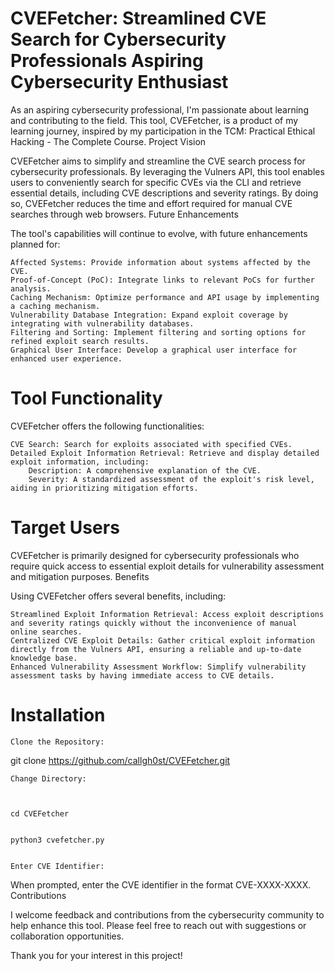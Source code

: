 # CVEFetcher: Streamlined CVE Search for Cybersecurity Professionals Aspiring Cybersecurity Enthusiast

As an aspiring cybersecurity professional, I'm passionate about learning and contributing to the field. This tool, CVEFetcher, is a product of my learning journey, inspired by my participation in the TCM: Practical Ethical Hacking - The Complete Course.
Project Vision

CVEFetcher aims to simplify and streamline the CVE search process for cybersecurity professionals. By leveraging the Vulners API, this tool enables users to conveniently search for specific CVEs via the CLI and retrieve essential details, including CVE descriptions and severity ratings. By doing so, CVEFetcher reduces the time and effort required for manual CVE searches through web browsers.
Future Enhancements

The tool's capabilities will continue to evolve, with future enhancements planned for:

    Affected Systems: Provide information about systems affected by the CVE.
    Proof-of-Concept (PoC): Integrate links to relevant PoCs for further analysis.
    Caching Mechanism: Optimize performance and API usage by implementing a caching mechanism.
    Vulnerability Database Integration: Expand exploit coverage by integrating with vulnerability databases.
    Filtering and Sorting: Implement filtering and sorting options for refined exploit search results.
    Graphical User Interface: Develop a graphical user interface for enhanced user experience.

# Tool Functionality

CVEFetcher offers the following functionalities:

    CVE Search: Search for exploits associated with specified CVEs.
    Detailed Exploit Information Retrieval: Retrieve and display detailed exploit information, including:
        Description: A comprehensive explanation of the CVE.
        Severity: A standardized assessment of the exploit's risk level, aiding in prioritizing mitigation efforts.

# Target Users

CVEFetcher is primarily designed for cybersecurity professionals who require quick access to essential exploit details for vulnerability assessment and mitigation purposes.
Benefits

Using CVEFetcher offers several benefits, including:

    Streamlined Exploit Information Retrieval: Access exploit descriptions and severity ratings quickly without the inconvenience of manual online searches.
    Centralized CVE Exploit Details: Gather critical exploit information directly from the Vulners API, ensuring a reliable and up-to-date knowledge base.
    Enhanced Vulnerability Assessment Workflow: Simplify vulnerability assessment tasks by having immediate access to CVE details.

# Installation

    Clone the Repository:



git clone https://github.com/callgh0st/CVEFetcher.git



    Change Directory:



    cd CVEFetcher


    python3 cvefetcher.py
    

    Enter CVE Identifier:

When prompted, enter the CVE identifier in the format CVE-XXXX-XXXX.
Contributions

I welcome feedback and contributions from the cybersecurity community to help enhance this tool. Please feel free to reach out with suggestions or collaboration opportunities.

Thank you for your interest in this project!
